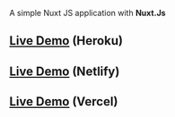 A simple Nuxt JS application with **Nuxt.Js**

## [Live Demo](https://nuxt-movieapp.herokuapp.com) (Heroku)

## [Live Demo](https://6216523710c9860b5ded8674--compassionate-jepsen-5ea4de.netlify.app/) (Netlify)

## [Live Demo](https://nuxt-movieapp-two.vercel.app/) (Vercel)
